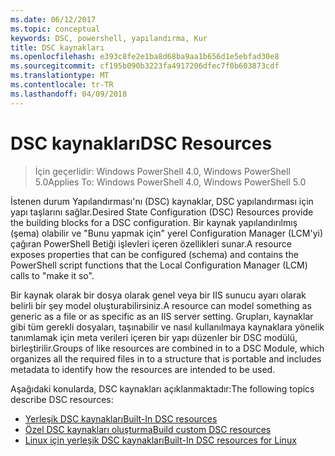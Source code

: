 ```yaml
---
ms.date: 06/12/2017
ms.topic: conceptual
keywords: DSC, powershell, yapılandırma, Kur
title: DSC kaynakları
ms.openlocfilehash: e393c8fe2e1ba8d68ba9aa1b656d1e5ebfad30e8
ms.sourcegitcommit: cf195b090b3223fa4917206dfec7f0b603873cdf
ms.translationtype: MT
ms.contentlocale: tr-TR
ms.lasthandoff: 04/09/2018
---
```

# <a name="dsc-resources"></a><span data-ttu-id="f58d5-103">DSC kaynakları</span><span class="sxs-lookup"><span data-stu-id="f58d5-103">DSC Resources</span></span>

><span data-ttu-id="f58d5-104">İçin geçerlidir: Windows PowerShell 4.0, Windows PowerShell 5.0</span><span class="sxs-lookup"><span data-stu-id="f58d5-104">Applies To: Windows PowerShell 4.0, Windows PowerShell 5.0</span></span>

<span data-ttu-id="f58d5-105">İstenen durum Yapılandırması'nı (DSC) kaynaklar, DSC yapılandırması için yapı taşlarını sağlar.</span><span class="sxs-lookup"><span data-stu-id="f58d5-105">Desired State Configuration (DSC) Resources provide the building blocks for a DSC configuration.</span></span> <span data-ttu-id="f58d5-106">Bir kaynak yapılandırılmış (şema) olabilir ve "Bunu yapmak için" yerel Configuration Manager (LCM'yi) çağıran PowerShell Betiği işlevleri içeren özellikleri sunar.</span><span class="sxs-lookup"><span data-stu-id="f58d5-106">A resource exposes properties that can be configured (schema) and contains the PowerShell script functions that the Local Configuration Manager (LCM) calls to "make it so".</span></span>

<span data-ttu-id="f58d5-107">Bir kaynak olarak bir dosya olarak genel veya bir IIS sunucu ayarı olarak belirli bir şey model oluşturabilirsiniz.</span><span class="sxs-lookup"><span data-stu-id="f58d5-107">A resource can model something as generic as a file or as specific as an IIS server setting.</span></span>  <span data-ttu-id="f58d5-108">Grupları, kaynaklar gibi tüm gerekli dosyaları, taşınabilir ve nasıl kullanılmaya kaynaklara yönelik tanımlamak için meta verileri içeren bir yapı düzenler bir DSC modülü, birleştirilir.</span><span class="sxs-lookup"><span data-stu-id="f58d5-108">Groups of like resources are combined in to a DSC Module, which organizes all the required files in to a structure that is portable and includes metadata to identify how the resources are intended to be used.</span></span>

<span data-ttu-id="f58d5-109">Aşağıdaki konularda, DSC kaynakları açıklanmaktadır:</span><span class="sxs-lookup"><span data-stu-id="f58d5-109">The following topics describe DSC resources:</span></span>

- [<span data-ttu-id="f58d5-110">Yerleşik DSC kaynakları</span><span class="sxs-lookup"><span data-stu-id="f58d5-110">Built-In DSC resources</span></span>](builtInResource.md)
- [<span data-ttu-id="f58d5-111">Özel DSC kaynakları oluşturma</span><span class="sxs-lookup"><span data-stu-id="f58d5-111">Build custom DSC resources</span></span>](authoringResource.md)
- [<span data-ttu-id="f58d5-112">Linux için yerleşik DSC kaynakları</span><span class="sxs-lookup"><span data-stu-id="f58d5-112">Built-In DSC resources for Linux</span></span>](lnxBuiltInResources.md)